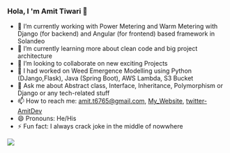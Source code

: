 ### Hola, I 'm Amit Tiwari 👋

- 🔭 I’m currently working with Power Metering and Warm Metering with Django (for backend) and  Angular (for frontend) based framework in Solandeo
- 🌱 I’m currently learning more about clean code and big project architecture
- 👯 I’m looking to collaborate on new exciting Projects
- 🔭 I had worked on Weed Emergence Modelling using Python (DJango,Flask), Java (Spring Boot), AWS Lambda, S3 Bucket
- 💬 Ask me about Abstract class, Interface, Inheritance, Polymorphism or Django or any tech-related stuff
- 📫 How to reach me: amit.t6765@gmail.com, [My_Website](https://xander123.pythonanywhere.com/), [twitter-AmitDev](https://twitter.com/AmitTiwari_dev)
- 😄 Pronouns: He/His
- ⚡ Fun fact: I always crack joke in the middle of nowwhere


<img src="https://github-readme-stats.vercel.app/api?username=smilyamit&&show_icons=true&title_color=ffffff&icon_color=bb2acf&text_color=daf7dc&bg_color=151515">
